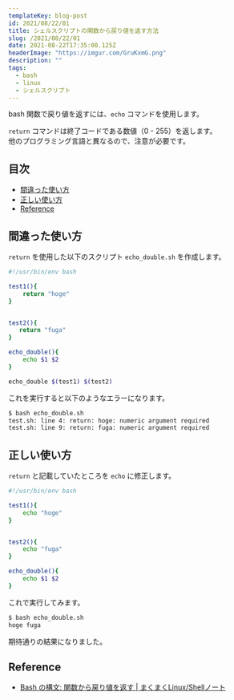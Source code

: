 ```yaml
---
templateKey: blog-post
id: 2021/08/22/01
title: シェルスクリプトの関数から戻り値を返す方法
slug: /2021/08/22/01
date: 2021-08-22T17:35:00.125Z
headerImage: "https://imgur.com/GruKxmG.png"
description: ""
tags:
  - bash
  - linux
  - シェルスクリプト
---
```


bash 関数で戻り値を返すには、`echo` コマンドを使用します。

`return` コマンドは終了コードである数値（0 - 255）を返します。  
他のプログラミング言語と異なるので、注意が必要です。

## 目次
<!-- START doctoc generated TOC please keep comment here to allow auto update -->
<!-- DON'T EDIT THIS SECTION, INSTEAD RE-RUN doctoc TO UPDATE -->


- [間違った使い方](#%E9%96%93%E9%81%95%E3%81%A3%E3%81%9F%E4%BD%BF%E3%81%84%E6%96%B9)
- [正しい使い方](#%E6%AD%A3%E3%81%97%E3%81%84%E4%BD%BF%E3%81%84%E6%96%B9)
- [Reference](#reference)

<!-- END doctoc generated TOC please keep comment here to allow auto update -->

## 間違った使い方

`return` を使用した以下のスクリプト `echo_double.sh` を作成します。

```bash
#!/usr/bin/env bash

test1(){
    return "hoge"
}


test2(){
   return "fuga"
}

echo_double(){
    echo $1 $2
}

echo_double $(test1) $(test2)
```

これを実行すると以下のようなエラーになります。

```bash
$ bash echo_double.sh
test.sh: line 4: return: hoge: numeric argument required
test.sh: line 9: return: fuga: numeric argument required
```

## 正しい使い方

`return` と記載していたところを `echo` に修正します。

```bash
#!/usr/bin/env bash

test1(){
    echo "hoge"
}


test2(){
    echo "fuga"
}

echo_double(){
    echo $1 $2
}
```

これで実行してみます。

```bash
$ bash echo_double.sh 
hoge fuga
```

期待通りの結果になりました。

## Reference

- [Bash の構文: 関数から戻り値を返す | まくまくLinux/Shellノート](https://maku77.github.io/linux/syntax/return-value-from-function.html)
